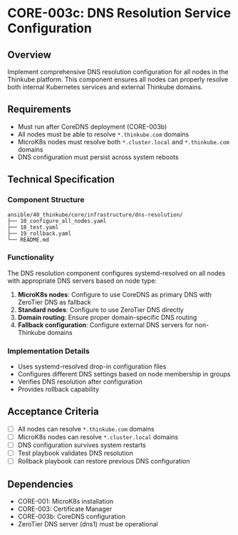 # CORE-003c: DNS Resolution Service Configuration

## Overview

Implement comprehensive DNS resolution configuration for all nodes in the Thinkube platform. This component ensures all nodes can properly resolve both internal Kubernetes services and external Thinkube domains.

## Requirements

- Must run after CoreDNS deployment (CORE-003b)
- All nodes must be able to resolve `*.thinkube.com` domains
- MicroK8s nodes must resolve both `*.cluster.local` and `*.thinkube.com` domains
- DNS configuration must persist across system reboots

## Technical Specification

### Component Structure
```
ansible/40_thinkube/core/infrastructure/dns-resolution/
├── 10_configure_all_nodes.yaml
├── 18_test.yaml
├── 19_rollback.yaml
└── README.md
```

### Functionality

The DNS resolution component configures systemd-resolved on all nodes with appropriate DNS servers based on node type:

1. **MicroK8s nodes**: Configure to use CoreDNS as primary DNS with ZeroTier DNS as fallback
2. **Standard nodes**: Configure to use ZeroTier DNS directly
3. **Domain routing**: Ensure proper domain-specific DNS routing
4. **Fallback configuration**: Configure external DNS servers for non-Thinkube domains

### Implementation Details

- Uses systemd-resolved drop-in configuration files
- Configures different DNS settings based on node membership in groups
- Verifies DNS resolution after configuration
- Provides rollback capability

## Acceptance Criteria

- [ ] All nodes can resolve `*.thinkube.com` domains
- [ ] MicroK8s nodes can resolve `*.cluster.local` domains
- [ ] DNS configuration survives system restarts
- [ ] Test playbook validates DNS resolution
- [ ] Rollback playbook can restore previous DNS configuration

## Dependencies

- CORE-001: MicroK8s installation
- CORE-003: Certificate Manager  
- CORE-003b: CoreDNS configuration
- ZeroTier DNS server (dns1) must be operational